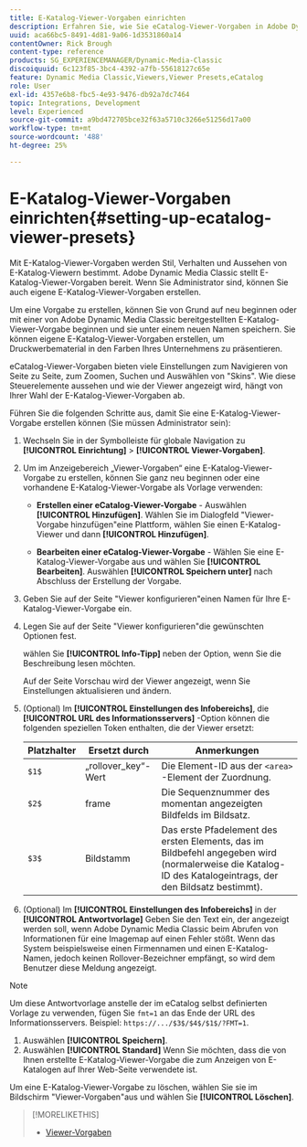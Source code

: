 ```yaml
---
title: E-Katalog-Viewer-Vorgaben einrichten
description: Erfahren Sie, wie Sie eCatalog-Viewer-Vorgaben in Adobe Dynamic Media Classic einrichten.
uuid: aca66bc5-8491-4d81-9a06-1d3531860a14
contentOwner: Rick Brough
content-type: reference
products: SG_EXPERIENCEMANAGER/Dynamic-Media-Classic
discoiquuid: 6c123f85-3bc4-4392-a7fb-55618127c65e
feature: Dynamic Media Classic,Viewers,Viewer Presets,eCatalog
role: User
exl-id: 4357e6b8-fbc5-4e93-9476-db92a7dc7464
topic: Integrations, Development
level: Experienced
source-git-commit: a9bd472705bce32f63a5710c3266e51256d17a00
workflow-type: tm+mt
source-wordcount: '488'
ht-degree: 25%

---
```


# E-Katalog-Viewer-Vorgaben einrichten{#setting-up-ecatalog-viewer-presets}

Mit E-Katalog-Viewer-Vorgaben werden Stil, Verhalten und Aussehen von E-Katalog-Viewern bestimmt. Adobe Dynamic Media Classic stellt E-Katalog-Viewer-Vorgaben bereit. Wenn Sie Administrator sind, können Sie auch eigene E-Katalog-Viewer-Vorgaben erstellen.

Um eine Vorgabe zu erstellen, können Sie von Grund auf neu beginnen oder mit einer von Adobe Dynamic Media Classic bereitgestellten E-Katalog-Viewer-Vorgabe beginnen und sie unter einem neuen Namen speichern. Sie können eigene E-Katalog-Viewer-Vorgaben erstellen, um Druckwerbematerial in den Farben Ihres Unternehmens zu präsentieren.

eCatalog-Viewer-Vorgaben bieten viele Einstellungen zum Navigieren von Seite zu Seite, zum Zoomen, Suchen und Auswählen von &quot;Skins&quot;. Wie diese Steuerelemente aussehen und wie der Viewer angezeigt wird, hängt von Ihrer Wahl der E-Katalog-Viewer-Vorgaben ab.

Führen Sie die folgenden Schritte aus, damit Sie eine E-Katalog-Viewer-Vorgabe erstellen können (Sie müssen Administrator sein):

1. Wechseln Sie in der Symbolleiste für globale Navigation zu **[!UICONTROL Einrichtung]** > **[!UICONTROL Viewer-Vorgaben]**.
1. Um im Anzeigebereich „Viewer-Vorgaben“ eine E-Katalog-Viewer-Vorgabe zu erstellen, können Sie ganz neu beginnen oder eine vorhandene E-Katalog-Viewer-Vorgabe als Vorlage verwenden:

   * **Erstellen einer eCatalog-Viewer-Vorgabe** - Auswählen **[!UICONTROL Hinzufügen]**. Wählen Sie im Dialogfeld &quot;Viewer-Vorgabe hinzufügen&quot;eine Plattform, wählen Sie einen E-Katalog-Viewer und dann **[!UICONTROL Hinzufügen]**.

   * **Bearbeiten einer eCatalog-Viewer-Vorgabe** - Wählen Sie eine E-Katalog-Viewer-Vorgabe aus und wählen Sie **[!UICONTROL Bearbeiten]**. Auswählen **[!UICONTROL Speichern unter]** nach Abschluss der Erstellung der Vorgabe.

1. Geben Sie auf der Seite &quot;Viewer konfigurieren&quot;einen Namen für Ihre E-Katalog-Viewer-Vorgabe ein.
1. Legen Sie auf der Seite &quot;Viewer konfigurieren&quot;die gewünschten Optionen fest.

   wählen Sie **[!UICONTROL Info-Tipp]** neben der Option, wenn Sie die Beschreibung lesen möchten.

   Auf der Seite Vorschau wird der Viewer angezeigt, wenn Sie Einstellungen aktualisieren und ändern.

1. (Optional) Im **[!UICONTROL Einstellungen des Infobereichs]**, die **[!UICONTROL URL des Informationsservers]** -Option können die folgenden speziellen Token enthalten, die der Viewer ersetzt:

   | Platzhalter | Ersetzt durch | Anmerkungen |
   | --- | --- | --- |
   | `$1$` | „rollover_key“-Wert | Die Element-ID aus der `<area>` -Element der Zuordnung. |
   | `$2$` | frame | Die Sequenznummer des momentan angezeigten Bildfelds im Bildsatz. |
   | `$3$` | Bildstamm | Das erste Pfadelement des ersten Elements, das im Bildbefehl angegeben wird (normalerweise die Katalog-ID des Katalogeintrags, der den Bildsatz bestimmt). |

1. (Optional) Im **[!UICONTROL Einstellungen des Infobereichs]** in der **[!UICONTROL Antwortvorlage]** Geben Sie den Text ein, der angezeigt werden soll, wenn Adobe Dynamic Media Classic beim Abrufen von Informationen für eine Imagemap auf einen Fehler stößt. Wenn das System beispielsweise einen Firmennamen und einen E-Katalog-Namen, jedoch keinen Rollover-Bezeichner empfängt, so wird dem Benutzer diese Meldung angezeigt.

>[!NOTE]
>
>Um diese Antwortvorlage anstelle der im eCatalog selbst definierten Vorlage zu verwenden, fügen Sie `fmt=1` an das Ende der URL des Informationsservers. Beispiel: `https://.../$3$/$4$/$1$/?FMT=1`.

1. Auswählen **[!UICONTROL Speichern]**.
1. Auswählen **[!UICONTROL Standard]** Wenn Sie möchten, dass die von Ihnen erstellte E-Katalog-Viewer-Vorgabe die zum Anzeigen von E-Katalogen auf Ihrer Web-Seite verwendete ist.

Um eine E-Katalog-Viewer-Vorgabe zu löschen, wählen Sie sie im Bildschirm &quot;Viewer-Vorgaben&quot;aus und wählen Sie **[!UICONTROL Löschen]**.

>[!MORELIKETHIS]
>
>* [Viewer-Vorgaben](application-setup.md#viewer_presets)

